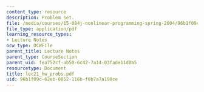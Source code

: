 ```yaml
---
content_type: resource
description: Problem set.
file: /media/courses/15-084j-nonlinear-programming-spring-2004/96b1f09c62eb0852116bf0b7a7a190ce_lec21_hw_probs.pdf
file_type: application/pdf
learning_resource_types:
- Lecture Notes
ocw_type: OCWFile
parent_title: Lecture Notes
parent_type: CourseSection
parent_uid: fea752cf-ab50-6c42-7a14-03fade11d0a5
resourcetype: Document
title: lec21_hw_probs.pdf
uid: 96b1f09c-62eb-0852-116b-f0b7a7a190ce
---
```

